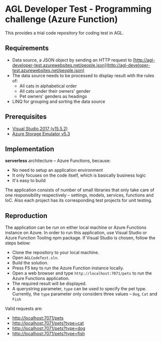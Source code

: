 # AGL Developer Test - Programming challenge (Azure Function) #

This provides a trial code repository for coding test in AGL.


## Requirements ##

* Data source, a JSON object by sending an HTTP request to [http://agl-developer-test.azurewebsites.net/people.json](http://agl-developer-test.azurewebsites.net/people.json)
* The data source needs to be processed to display result with the rules of:
  * All cats in alphabetical order
  * All cats under their owners' gender
  * Pet owners' genders as headings
* LINQ for grouping and sorting the data source


## Prerequisites ##

* [Visual Studio 2017 (v15.5.2)](https://www.visualstudio.com/)
* [Azure Storage Emulator v5.3](https://docs.microsoft.com/en-au/azure/storage/common/storage-use-emulator)


## Implementation ##

**serverless** architecture &ndash; Azure Functions, because:

* No need to setup an application environment
* It only focuses on the code itself, which is basically business logic
* It's easy to build

The application consists of number of small libraries that only take care of one responsibility respectively &ndash; settings, models, services, functions and IoC. 
Also each project has its corresponding test projects for unit testing.


## Reproduction ##

The application can be run on either local machine or Azure Functions instance on Azure. 
In order to run this application, use Visual Studio or Azure Function Tooling npm package. If Visual Studio is chosen, follow the steps below:

* Clone the repository to your local machine.
* Open `AGLCodeTest.sln`.
* Build the solution.
* Press F5 key to run the Azure Function instance locally.
* Open a web browser and type `http://localhost:7071/pets` to run the Azure Functions application.
* The required result will be displayed.
* A querystring parameter, `type` can be used to specify the pet type. Currently, the `type` parameter only considers three values &ndash; `Dog`, `Cat` and `Fish`

Valid requests are:

* [http://localhost:7071/pets](http://localhost:7071/pets)
* [http://localhost:7071/pets?type=cat](http://localhost:7071/pets?type=cat)
* [http://localhost:7071/pets?type=dog](http://localhost:7071/pets?type=dog)
* [http://localhost:7071/pets?type=fish](http://localhost:7071/pets?type=fish)

